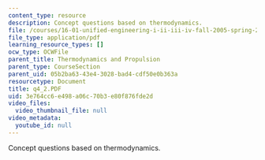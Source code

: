 ```yaml
---
content_type: resource
description: Concept questions based on thermodynamics.
file: /courses/16-01-unified-engineering-i-ii-iii-iv-fall-2005-spring-2006/3e764cc6e498a06c70b3e80f876fde2d_q4_2.PDF
file_type: application/pdf
learning_resource_types: []
ocw_type: OCWFile
parent_title: Thermodynamics and Propulsion
parent_type: CourseSection
parent_uid: 05b2ba63-43e4-3028-bad4-cdf50e0b363a
resourcetype: Document
title: q4_2.PDF
uid: 3e764cc6-e498-a06c-70b3-e80f876fde2d
video_files:
  video_thumbnail_file: null
video_metadata:
  youtube_id: null
---
```

Concept questions based on thermodynamics.

